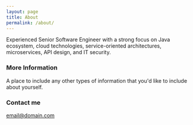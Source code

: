 ```yaml
---
layout: page
title: About
permalink: /about/
---
```


Experienced Senior Software Engineer with a strong focus on Java ecosystem, cloud technologies, service-oriented architectures, microservices, API design, and IT security.

### More Information

A place to include any other types of information that you'd like to include about yourself.

### Contact me

[email@domain.com](mailto:email@domain.com)
